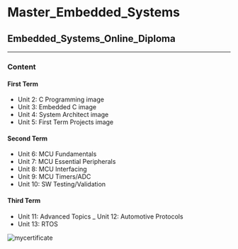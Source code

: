# Master_Embedded_Systems

## Embedded_Systems_Online_Diploma
___
### Content
#### First Term 
- Unit 2: C Programming image
- Unit 3: Embedded C image
- Unit 4: System Architect image
- Unit 5: First Term Projects image
#### Second Term 
- Unit 6: MCU Fundamentals
- Unit 7: MCU Essential Peripherals
- Unit 8: MCU Interfacing
- Unit 9: MCU Timers/ADC
- Unit 10: SW Testing/Validation
#### Third Term 
- Unit 11: Advanced Topics
_ Unit 12: Automotive Protocols
- Unit 13: RTOS


![mycertificate](https://github.com/Seifeldin-Ahmed/Master_Embedded_Systems/assets/120275931/0e17b330-e8a5-4f2a-b1ec-81b8a700e988)
